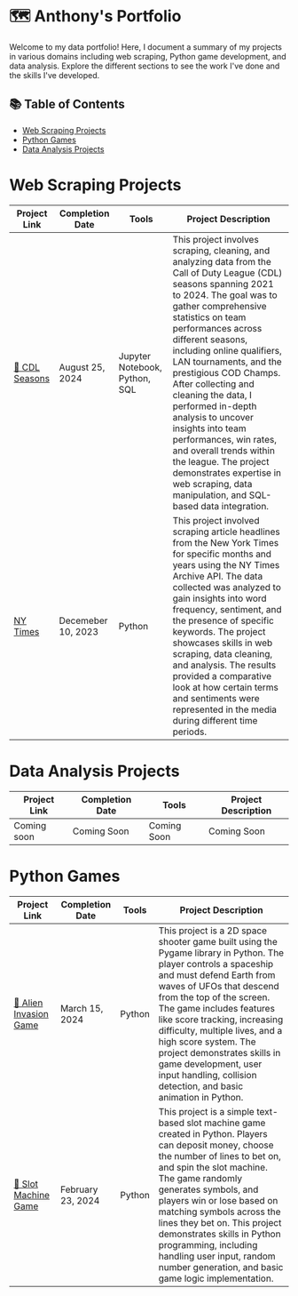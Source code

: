 # 🗺 Anthony's Portfolio

Welcome to my data portfolio! Here, I document a summary of my projects in various domains including web scraping, Python game development, and data analysis. Explore the different sections to see the work I've done and the skills I've developed.

## 📚 Table of Contents
- [Web Scraping Projects](#web-scraping-projects)
- [Python Games](#python-games)
- [Data Analysis Projects](#data-analysis-projects)

# Web Scraping Projects


| Project Link | Completion Date | Tools | Project Description |
| --- | --- | --- | --- | 
| [🚀 CDL Seasons ](https://github.com/anthonydiazz/Web-Scraping-CDL) | August 25, 2024 | Jupyter Notebook, Python, SQL | This project involves scraping, cleaning, and analyzing data from the Call of Duty League (CDL) seasons spanning 2021 to 2024. The goal was to gather comprehensive statistics on team performances across different seasons, including online qualifiers, LAN tournaments, and the prestigious COD Champs. After collecting and cleaning the data, I performed in-depth analysis to uncover insights into team performances, win rates, and overall trends within the league. The project demonstrates expertise in web scraping, data manipulation, and SQL-based data integration.
| [NY Times](https://github.com/anthonydiazz/NYtimesAPI) | Decemeber 10, 2023 | Python | This project involved scraping article headlines from the New York Times for specific months and years using the NY Times Archive API. The data collected was analyzed to gain insights into word frequency, sentiment, and the presence of specific keywords. The project showcases skills in web scraping, data cleaning, and analysis. The results provided a comparative look at how certain terms and sentiments were represented in the media during different time periods. |


# Data Analysis Projects 

| Project Link | Completion Date | Tools | Project Description |
| --- | --- | --- | --- | 
| Coming soon | Coming Soon | Coming Soon | Coming Soon |


# Python Games 
| Project Link | Completion Date | Tools | Project Description |
| --- | --- | --- | --- | 
| [👾 Alien Invasion Game](https://github.com/anthonydiazz/Alien-game) | March 15, 2024 | Python | This project is a 2D space shooter game built using the Pygame library in Python. The player controls a spaceship and must defend Earth from waves of UFOs that descend from the top of the screen. The game includes features like score tracking, increasing difficulty, multiple lives, and a high score system. The project demonstrates skills in game development, user input handling, collision detection, and basic animation in Python. |
| [🎰 Slot Machine Game](https://github.com/anthonydiazz/slot_machine) | February 23, 2024 | Python | This project is a simple text-based slot machine game created in Python. Players can deposit money, choose the number of lines to bet on, and spin the slot machine. The game randomly generates symbols, and players win or lose based on matching symbols across the lines they bet on. This project demonstrates skills in Python programming, including handling user input, random number generation, and basic game logic implementation. |
